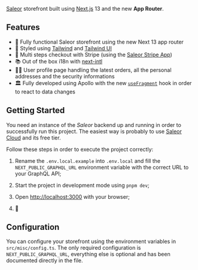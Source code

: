 
[Saleor](https://saleor.io/) storefront built using [Next.js](https://nextjs.org/) 13 and the new **App Router**.

## Features

- 🕺 Fully functional Saleor storefront using the new Next 13 app router
- 💅 Styled using [Tailwind](https://tailwindcss.com/) and [Tailwind UI](https://tailwindui.com/)
- 🛒 Multi steps checkout with Stripe (using the [Saleor Stripe App](https://docs.saleor.io/docs/3.x/developer/app-store/apps/stripe))
- 📚 Out of the box i18n with [next-intl](https://next-intl-docs.vercel.app/)
- 💁‍♀️ User profile page handling the latest orders, all the personal addresses and the security informations
- 🏛️ Fully developed using Apollo with the new [`useFragment`](https://www.apollographql.com/docs/react/api/react/hooks/#usefragment) hook in order to react to data changes

## Getting Started

 You need an instance of the _Saleor_ backend up and running in order to successfully run this project. The easiest way is probably to use [Saleor Cloud](https://cloud.saleor.io/) and its free tier.

Follow these steps in order to execute the project correctly:

1. Rename the `.env.local.example` into `.env.local` and fill the `NEXT_PUBLIC_GRAPHQL_URL` environment variable with the correct URL to your GraphQL API;

2. Start the project in development mode using `pnpm dev`;
3. Open [http://localhost:3000](http://localhost:3000) with your browser;
4. 🎉

## Configuration

You can configure your storefront using the environment variables in `src/misc/config.ts`. The only required configuration is `NEXT_PUBLIC_GRAPHQL_URL`, everything else is optional and has been documented directly in the file.


